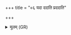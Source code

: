 +++
title = "०६ यदा ददाति प्रददाति"

+++
<details><summary>मूलम् (GR)</summary>

यदा ददाति प्रददाति यदा  
ब्रह्मा प्रतिगृह्णाति राधो अस्य ।  
आद् इद् विद्याद् उपहत्यारातिः  
सर्वे यक्ष्मा अप तिष्ठन्तु साकम् ॥
</details>